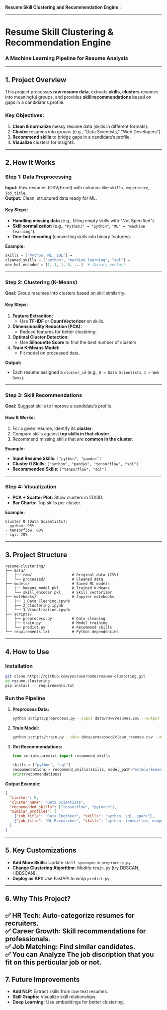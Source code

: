 **Resume Skill Clustering and Recommendation Engine** :

---

# **Resume Skill Clustering & Recommendation Engine**
### **A Machine Learning Pipeline for Resume Analysis**

---

## **1. Project Overview**
This project processes **raw resume data**, extracts **skills**, **clusters** resumes into meaningful groups, and provides **skill recommendations** based on gaps in a candidate's profile.

### **Key Objectives:**
1. **Clean & normalize** messy resume data (skills in different formats).
2. **Cluster** resumes into groups (e.g., "Data Scientists," "Web Developers").
3. **Recommend skills** to bridge gaps in a candidate’s profile.
4. **Visualize** clusters for insights.

---

## **2. How It Works**
### **Step 1: Data Preprocessing**
**Input:** Raw resumes (CSV/Excel) with columns like `skills`, `experience`, `job_title`.  
**Output:** Clean, structured data ready for ML.

#### **Key Steps:**
- **Handling missing data** (e.g., filling empty skills with "Not Specified").
- **Skill normalization** (e.g., `"Python3" → "python"`, `"ML" → "machine learning"`).
- **One-hot encoding** (converting skills into binary features).

**Example:**
```python
skills = ["Python, ML, SQL"] → 
cleaned_skills = ["python", "machine learning", "sql"] → 
one_hot_encoded = [1, 1, 1, 0, ...]  # (binary vector)
```

---

### **Step 2: Clustering (K-Means)**
**Goal:** Group resumes into clusters based on skill similarity.

#### **Key Steps:**
1. **Feature Extraction:**  
   - Use **TF-IDF** or **CountVectorizer** on skills.
2. **Dimensionality Reduction (PCA):**  
   - Reduce features for better clustering.
3. **Optimal Cluster Detection:**  
   - Use **Silhouette Score** to find the best number of clusters.
4. **Train K-Means Model:**  
   - Fit model on processed data.

**Output:**  
- Each resume assigned a `cluster_id` (e.g., `0 = Data Scientists`, `1 = Web Devs`).

---

### **Step 3: Skill Recommendations**
**Goal:** Suggest skills to improve a candidate’s profile.

#### **How It Works:**
1. For a given resume, identify its **cluster**.
2. Compare skills against **top skills in that cluster**.
3. Recommend missing skills that are **common in the cluster**.

**Example:**
- **Input Resume Skills:** `["python", "pandas"]`  
- **Cluster 0 Skills:** `["python", "pandas", "tensorflow", "sql"]`  
- **Recommended Skills:** `["tensorflow", "sql"]`  

---

### **Step 4: Visualization**
- **PCA + Scatter Plot:** Show clusters in 2D/3D.
- **Bar Charts:** Top skills per cluster.

**Example:**
```
Cluster 0 (Data Scientists):
- python: 95%
- tensorflow: 80%
- sql: 70%
```

---

## **3. Project Structure**
```
resume-clustering/
├── data/
│   ├── raw/                  # Original data (CSV)
│   └── processed/            # Cleaned data
├── models/                   # Saved ML models
│   ├── kmeans_model.pkl      # Trained K-Means
│   └── skill_encoder.pkl     # Skill vectorizer
├── notebooks/                # Jupyter notebooks
│   ├── 1_Data_Cleaning.ipynb
│   ├── 2_Clustering.ipynb
│   └── 3_Visualization.ipynb
├── scripts/
│   ├── preprocess.py         # Data cleaning
│   ├── train.py              # Model training
│   └── predict.py            # Recommend skills
└── requirements.txt          # Python dependencies
```

---

## **4. How to Use**
### **Installation**
```bash
git clone https://github.com/yourusername/resume-clustering.git
cd resume-clustering
pip install -r requirements.txt
```

### **Run the Pipeline**
1. **Preprocess Data:**
   ```bash
   python scripts/preprocess.py --input data/raw/resumes.csv --output data/processed/clean_resumes.csv
   ```
2. **Train Model:**
   ```bash
   python scripts/train.py --data data/processed/clean_resumes.csv --model models/kmeans_model.pkl
   ```
3. **Get Recommendations:**
   ```python
   from scripts.predict import recommend_skills
  
   skills = ["python", "sql"]
   recommendations = recommend_skills(skills, model_path="models/kmeans_model.pkl")
   print(recommendations)
   ```

**Output Example:**
```json
{
  "cluster": 0,
  "cluster_name": "Data Scientists",
  "recommended_skills": ["tensorflow", "pytorch"],
  "similar_profiles": [
    {"job_title": "Data Engineer", "skills": "python, sql, spark"},
    {"job_title": "ML Researcher", "skills": "python, tensorflow, numpy"}
  ]
}
```

---

## **5. Key Customizations**
- **Add More Skills:** Update `skill_synonyms` in `preprocess.py`.
- **Change Clustering Algorithm:** Modify `train.py` (try DBSCAN, HDBSCAN).
- **Deploy as API:** Use FastAPI to wrap `predict.py`.

---

## **6. Why This Project?**
✅ **HR Tech:** Auto-categorize resumes for recruiters.  
✅ **Career Growth:** Skill recommendations for professionals.  
✅ **Job Matching:** Find similar candidates.  
✅ **You can Analyze** The job discription that you fit on this perticular job or not.
---

## **7. Future Improvements**
- **Add NLP:** Extract skills from raw text resumes.
- **Skill Graphs:** Visualize skill relationships.
- **Deep Learning:** Use embeddings for better clustering.
